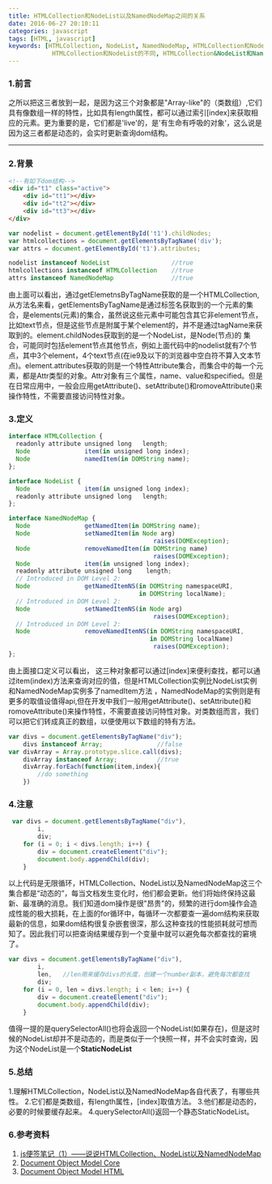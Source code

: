 ```yaml
---
title: HTMLCollection和NodeList以及NamedNodeMap之间的关系
date: 2016-06-27 20:10:11
categories: javascript
tags: [HTML, javascript]
keywords: [HTMLCollection, NodeList, NamedNodeMap, HTMLCollection和NodeList的区别, 
            HTMLCollection和NodeList的不同, HTMLCollection&NodeList和NamedNodeMap, NamedNodeMap是什么]
---
```


### 1.前言

之所以把这三者放到一起，是因为这三个对象都是"Array-like"的（类数组）,它们具有像数组一样的特性，比如具有length属性，都可以通过索引[index]来获取相应的元素。更为重要的是，它们都是'live'的，是'有生命有呼吸的对象'，这么说是因为这三者都是动态的，会实时更新查询dom结构。

<!--more-->

***

### 2.背景
```html
<!--有如下dom结构-->
<div id="t1" class="active">
	<div id="tt1"></div>
	<div id="tt2"></div>
	<div id="tt3"></div>
</div>
```
```javascript
var nodelist = document.getElementById('t1').childNodes;
var htmlcollections = document.getElementsByTagName('div');
var attrs = document.getElementById('t1').attributes;

nodelist instanceof NodeList                 //true
htmlcollections instanceof HTMLCollection    //true
attrs instanceof NamedNodeMap                //true
```

由上面可以看出，通过getElemetnsByTagName获取的是一个HTMLCollection,从方法名来看，getElementsByTagName是通过标签名获取到的一个元素的集合，是elements(元素)的集合，虽然说这些元素中可能包含其它非element节点，比如text节点，但是这些节点是附属于某个element的，并不是通过tagName来获取到的。element.childNodes获取到的是一个NodeList，是Node(节点)的 集合，可能同时包括element节点其他节点，例如上面代码中的nodelist就有7个节点，其中3个element，4个text节点(在ie9及以下的浏览器中空白符不算入文本节点)。element.attributes获取的则是一个特性Attribute集合，而集合中的每一个元素，都是Attr类型的对象。Attr对象有三个属性，name、value和specified。但是在日常应用中，一般会应用getAttribute()、setAttribute()和romoveAttribute()来操作特性，不需要直接访问特性对象。


### 3.定义

```javascript
interface HTMLCollection {
  readonly attribute unsigned long   length;
  Node               item(in unsigned long index);
  Node               namedItem(in DOMString name);
};

interface NodeList {
  Node               item(in unsigned long index);
  readonly attribute unsigned long   length;
};

interface NamedNodeMap {
  Node               getNamedItem(in DOMString name);
  Node               setNamedItem(in Node arg)
                                        raises(DOMException);
  Node               removeNamedItem(in DOMString name)
                                        raises(DOMException);
  Node               item(in unsigned long index);
  readonly attribute unsigned long    length;
  // Introduced in DOM Level 2:
  Node               getNamedItemNS(in DOMString namespaceURI, 
                                    in DOMString localName);
  // Introduced in DOM Level 2:
  Node               setNamedItemNS(in Node arg)
                                        raises(DOMException);
  // Introduced in DOM Level 2:
  Node               removeNamedItemNS(in DOMString namespaceURI, 
                                       in DOMString localName)
                                        raises(DOMException);
};
```

由上面接口定义可以看出， 这三种对象都可以通过[index]来便利查找，都可以通过item(index)方法来查询对应的值，但是HTMLCollection实例比NodeList实例和NamedNodeMap实例多了namedItem方法	，NamedNodeMap的实例则是有更多的取值设值得api,但在开发中我们一般用getAttribute()、setAttribute()和romoveAttribute()来操作特性，不需要直接访问特性对象。对类数组而言，我们可以把它们转成真正的数组，以便使用以下数组的特有方法。

```javascript
var divs = document.getElementsByTagName("div");
	divs instanceof Array;               //false
var divArray = Array.prototype.slice.call(divs);
	divArray instanceof Array;           //true
	divArray.forEach(function(item,index){
		//do something
	})
```

### 4.注意

```javascript
 var divs = document.getElementsByTagName("div"),
        i,
        div;
    for (i = 0; i < divs.length; i++) {
        div = document.createElement("div");
        document.body.appendChild(div);
    }

```

以上代码是无限循环，HTMLCollection、NodeList以及NamedNodeMap这三个集合都是“动态的”，每当文档发生变化时，他们都会更新。他们将始终保持这最新、最准确的消息。我们知道dom操作是很"昂贵"的，频繁的进行dom操作会造成性能的极大损耗，在上面的for循环中，每循环一次都要查一遍dom结构来获取最新的信息，如果dom结构很复杂嵌套很深，那么这种查找的性能损耗就可想而知了。因此我们可以把查询结果缓存到一个变量中就可以避免每次都查找的窘境了。

```javascript
var divs = document.getElementsByTagName("div"),
        i,
        len,   //len用来缓存divs的长度，创建一个number副本，避免每次都查找
        div;
    for (i = 0, len = divs.length; i < len; i++) {  
        div = document.createElement("div");
        document.body.appendChild(div);
    }

```

值得一提的是querySelectorAll()也将会返回一个NodeList(如果存在)，但是这时候的NodeList却并不是动态的，而是类似于一个快照一样，并不会实时查询，因为这个NodeList是一个<b>StaticNodeList</b> 

### 5.总结

1.理解HTMLCollection，NodeList以及NamedNodeMap各自代表了，有哪些共性。
2.它们都是类数组，有length属性，[index]取值方法。
3.他们都是动态的，必要的时候要缓存起来。
4.querySelectorAll()返回一个静态StaticNodeList。

### 6.参考资料

1. [js便签笔记（1）——说说HTMLCollection、NodeList以及NamedNodeMap](http://www.cnblogs.com/wangfupeng1988/p/3626300.html)
1. [Document Object Model Core](https://www.w3.org/TR/2000/REC-DOM-Level-2-Core-20001113/core.html#ID-536297177)
1. [Document Object Model HTML](https://www.w3.org/TR/DOM-Level-2-HTML/html.html#ID-75708506)
